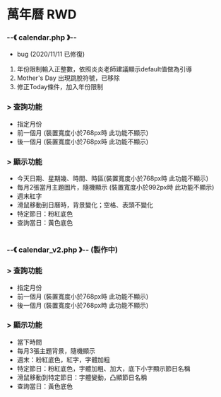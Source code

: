 # 萬年曆 RWD 
### --《 calendar.php 》--  
 - bug  (2020/11/11 已修復)
 1. 年份限制輸入正整數，依照炎炎老師建議顯示default值做為引導
 2. Mother's Day 出現跳脫符號，已移除  
 3. 修正Today條件，加入年份限制
###  > 查詢功能
 - 指定月份  
 - 前一個月 (裝置寬度小於768px時 此功能不顯示)  
 - 後一個月 (裝置寬度小於768px時 此功能不顯示)  
###  > 顯示功能
 - 今天日期、星期幾、時間、時區(裝置寬度小於768px時 此功能不顯示)
 - 每月2張當月主題圖片，隨機顯示 (裝置寬度小於992px時 此功能不顯示)
 - 週末紅字
 - 滑鼠移動到日曆時，背景變化；空格、表頭不變化
 - 特定節日：粉紅底色
 - 查詢當日：黃色底色
  
#  

### --《 calendar_v2.php 》--  (製作中)
###  > 查詢功能
 - 指定月份  
 - 前一個月 (裝置寬度小於768px時 此功能不顯示)
 - 後一個月 (裝置寬度小於768px時 此功能不顯示)
###  > 顯示功能
 - 當下時間
 - 每月3張主題背景，隨機顯示
 - 週末：粉紅底色，紅字，字體加粗
 - 特定節日：粉紅底色，字體加粗、加大，底下小字顯示節日名稱 
 - 滑鼠移動到特定節日：字體變動，凸顯節日名稱
 - 查詢當日：黃色底色
